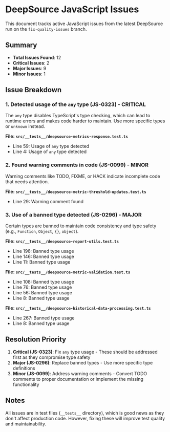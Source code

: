 # DeepSource JavaScript Issues

This document tracks active JavaScript issues from the latest DeepSource run on the `fix-quality-issues` branch.

## Summary

- **Total Issues Found**: 12
- **Critical Issues**: 2
- **Major Issues**: 9  
- **Minor Issues**: 1

## Issue Breakdown

### 1. Detected usage of the `any` type (JS-0323) - CRITICAL

The `any` type disables TypeScript's type checking, which can lead to runtime errors and makes code harder to maintain. Use more specific types or `unknown` instead.

**File: `src/__tests__/deepsource-metrics-response.test.ts`**
- Line 59: Usage of `any` type detected
- Line 4: Usage of `any` type detected

### 2. Found warning comments in code (JS-0099) - MINOR

Warning comments like TODO, FIXME, or HACK indicate incomplete code that needs attention.

**File: `src/__tests__/deepsource-metric-threshold-updates.test.ts`**
- Line 29: Warning comment found

### 3. Use of a banned type detected (JS-0296) - MAJOR

Certain types are banned to maintain code consistency and type safety (e.g., `Function`, `Object`, `{}`, `object`).

**File: `src/__tests__/deepsource-report-utils.test.ts`**
- Line 196: Banned type usage
- Line 146: Banned type usage
- Line 11: Banned type usage

**File: `src/__tests__/deepsource-metric-validation.test.ts`**
- Line 108: Banned type usage
- Line 76: Banned type usage
- Line 56: Banned type usage
- Line 8: Banned type usage

**File: `src/__tests__/deepsource-historical-data-processing.test.ts`**
- Line 267: Banned type usage
- Line 8: Banned type usage

## Resolution Priority

1. **Critical (JS-0323)**: Fix `any` type usage - These should be addressed first as they compromise type safety
2. **Major (JS-0296)**: Replace banned types - Use more specific type definitions
3. **Minor (JS-0099)**: Address warning comments - Convert TODO comments to proper documentation or implement the missing functionality

## Notes

All issues are in test files (`__tests__` directory), which is good news as they don't affect production code. However, fixing these will improve test quality and maintainability.